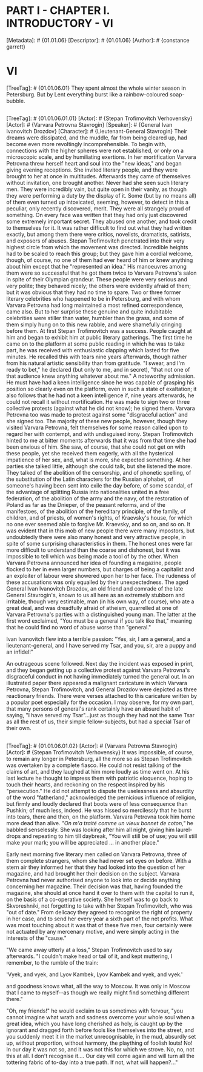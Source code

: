 # PART I - CHAPTER I. INTRODUCTORY - VI
[Metadata]: # {01.01.06}
[Descriptor]: # {01.01.06}
[Author]: # {constance garrett}
# VI
[TreeTag]: # {01.01.06.01}
They spent almost the whole winter season in Petersburg. But by Lent everything
burst like a rainbow-coloured soap-bubble.

## 
[TreeTag]: # {01.01.06.01.01}
[Actor]: # {Stepan Trofimovitch Verhovensky}
[Actor]: # {Varvara Petrovna Stavrogin}
[Speaker]: # {General Ivan Ivanovitch Drozdov}
[Character]: # {Lieutenant-General Stavrogin}
Their dreams were dissipated, and the muddle, far from being cleared up, had
become even more revoltingly incomprehensible. To begin with, connections with
the higher spheres were not established, or only on a microscopic scale, and by
humiliating exertions. In her mortification Varvara Petrovna threw herself
heart and soul into the "new ideas," and began giving evening receptions. She
invited literary people, and they were brought to her at once in multitudes.
Afterwards they came of themselves without invitation, one brought another.
Never had she seen such literary men. They were incredibly vain, but quite open
in their vanity, as though they were performing a duty by the display of it.
Some (but by no means all) of them even turned up intoxicated, seeming,
however, to detect in this a peculiar, only recently discovered, merit. They
were all strangely proud of something. On every face was written that they had
only just discovered some extremely important secret. They abused one another,
and took credit to themselves for it. It was rather difficult to find out what
they had written exactly, but among them there were critics, novelists,
dramatists, satirists, and exposers of abuses. Stepan Trofimovitch penetrated
into their very highest circle from which the movement was directed. Incredible
heights had to be scaled to reach this group; but they gave him a cordial
welcome, though, of course, no one of them had ever heard of him or knew
anything about him except that he "represented an idea." His manoeuvres among
them were so successful that he got them twice to Varvara Petrovna's salon in
spite of their Olympian grandeur. These people were very serious and very
polite; they behaved nicely; the others were evidently afraid of them; but it
was obvious that they had no time to spare. Two or three former literary
celebrities who happened to be in Petersburg, and with whom Varvara Petrovna
had long maintained a most refined correspondence, came also. But to her
surprise these genuine and quite indubitable celebrities were stiller than
water, humbler than the grass, and some of them simply hung on to this new
rabble, and were shamefully cringing before them. At first Stepan Trofimovitch
was a success. People caught at him and began to exhibit him at public literary
gatherings. The first time he came on to the platform at some public reading in
which he was to take part, he was received with enthusiastic clapping which
lasted for five minutes. He recalled this with tears nine years afterwards,
though rather from his natural artistic sensibility than from gratitude. "I
swear, and I'm ready to bet," he declared (but only to me, and in secret),
"that not one of that audience knew anything whatever about me." A noteworthy
admission. He must have had a keen intelligence since he was capable of
grasping his position so clearly even on the platform, even in such a state of
exaltation; it also follows that he had not a keen intelligence if, nine years
afterwards, he could not recall it without mortification. He was made to sign
two or three collective protests (against what he did not know); he signed
them. Varvara Petrovna too was made to protest against some "disgraceful
action" and she signed too. The majority of these new people, however, though
they visited Varvara Petrovna, felt themselves for some reason called upon to
regard her with contempt, and with undisguised irony. Stepan Trofimovitch
hinted to me at bitter moments afterwards that it was from that time she had
been envious of him. She saw, of course, that she could not get on with these
people, yet she received them eagerly, with all the hysterical impatience of
her sex, and, what is more, she expected something. At her parties she talked
little, although she could talk, but she listened the more. They talked of the
abolition of the censorship, and of phonetic spelling, of the substitution of
the Latin characters for the Russian alphabet, of someone's having been sent
into exile the day before, of some scandal, of the advantage of splitting
Russia into nationalities united in a free federation, of the abolition of the
army and the navy, of the restoration of Poland as far as the Dnieper, of the
peasant reforms, and of the manifestoes, of the abolition of the hereditary
principle, of the family, of children, and of priests, of women's rights, of
Kraevsky's house, for which no one ever seemed able to forgive Mr. Kraevsky,
and so on, and so on. It was evident that in this mob of new people there were
many impostors, but undoubtedly there were also many honest and very attractive
people, in spite of some surprising characteristics in them. The honest ones
were far more difficult to understand than the coarse and dishonest, but it was
impossible to tell which was being made a tool of by the other. When Varvara
Petrovna announced her idea of founding a magazine, people flocked to her in
even larger numbers, but charges of being a capitalist and an exploiter of
labour were showered upon her to her face. The rudeness of these accusations
was only equalled by their unexpectedness. The aged General Ivan Ivanovitch
Drozdov, an old friend and comrade of the late General Stavrogin's, known to us
all here as an extremely stubborn and irritable, though very estimable, man (in
his own way, of course), who ate a great deal, and was dreadfully afraid of
atheism, quarrelled at one of Varvara Petrovna's parties with a distinguished
young man. The latter at the first word exclaimed, "You must be a general if
you talk like that," meaning that he could find no word of abuse worse than
"general."

Ivan Ivanovitch flew into a terrible passion: "Yes, sir, I am a general, and a
lieutenant-general, and I have served my Tsar, and you, sir, are a puppy and an
infidel!"

An outrageous scene followed. Next day the incident was exposed in print, and
they began getting up a collective protest against Varvara Petrovna's
disgraceful conduct in not having immediately turned the general out. In an
illustrated paper there appeared a malignant caricature in which Varvara
Petrovna, Stepan Trofimovitch, and General Drozdov were depicted as three
reactionary friends. There were verses attached to this caricature written by a
popular poet especially for the occasion. I may observe, for my own part, that
many persons of general's rank certainly have an absurd habit of saying, "I
have served my Tsar"...just as though they had not the same Tsar as all the
rest of us, their simple fellow-subjects, but had a special Tsar of their own.

## 
[TreeTag]: # {01.01.06.01.02}
[Actor]: # {Varvara Petrovna Stavrogin}
[Actor]: # {Stepan Trofimovitch Verhovensky}
It was impossible, of course, to remain any longer in Petersburg, all the more
so as Stepan Trofimovitch was overtaken by a complete fiasco. He could not
resist talking of the claims of art, and they laughed at him more loudly as
time went on. At his last lecture he thought to impress them with patriotic
eloquence, hoping to touch their hearts, and reckoning on the respect inspired
by his "persecution." He did not attempt to dispute the uselessness and
absurdity of the word "fatherland," acknowledged the pernicious influence of
religion, but firmly and loudly declared that boots were of less consequence
than Pushkin; of much less, indeed. He was hissed so mercilessly that he burst
into tears, there and then, on the platform. Varvara Petrovna took him home
more dead than alive. _"On m'a traité comme un vieux bonnet de coton,"_ he
babbled senselessly. She was looking after him all night, giving him
laurel-drops and repeating to him till daybreak, "You will still be of use; you
will still make your mark; you will be appreciated ... in another place."

Early next morning five literary men called on Varvara Petrovna, three of them
complete strangers, whom she had never set eyes on before. With a stern air
they informed her that they had looked into the question of her magazine, and
had brought her their decision on the subject. Varvara Petrovna had never
authorised anyone to look into or decide anything concerning her magazine.
Their decision was that, having founded the magazine, she should at once hand
it over to them with the capital to run it, on the basis of a co-operative
society. She herself was to go back to Skvoreshniki, not forgetting to take
with her Stepan Trofimovitch, who was "out of date." From delicacy they agreed
to recognise the right of property in her case, and to send her every year a
sixth part of the net profits. What was most touching about it was that of
these five men, four certainly were not actuated by any mercenary motive, and
were simply acting in the interests of the "cause."

"We came away utterly at a loss," Stepan Trofimovitch used to say afterwards.
"I couldn't make head or tail of it, and kept muttering, I remember, to the
rumble of the train:

'Vyek, and vyek, and Lyov Kambek,      Lyov Kambek and vyek, and vyek.'

and goodness knows what, all the way to Moscow. It was only in Moscow that I
came to myself--as though we really might find something different there."

"Oh, my friends!" he would exclaim to us sometimes with fervour, "you cannot
imagine what wrath and sadness overcome your whole soul when a great idea,
which you have long cherished as holy, is caught up by the ignorant and dragged
forth before fools like themselves into the street, and you suddenly meet it in
the market unrecognisable, in the mud, absurdly set up, without proportion,
without harmony, the plaything of foolish louts! No! In our day it was not so,
and it was not this for which we strove. No, no, not this at all. I don't
recognise it.... Our day will come again and will turn all the tottering fabric
of to-day into a true path. If not, what will happen?..."

